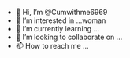 - 👋 Hi, I’m @Cumwithme6969
- 👀 I’m interested in ...woman 
- 🌱 I’m currently learning ...
- 💞️ I’m looking to collaborate on ...
- 📫 How to reach me ...

<!---
Cumwithme6969/Cumwithme6969 is a ✨ special ✨ repository because its `README.md` (this file) appears on your GitHub profile.
You can click the Preview link to take a look at your changes.
--->
